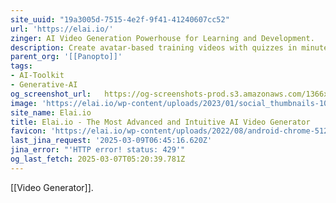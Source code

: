 ```yaml
---
site_uuid: "19a3005d-7515-4e2f-9f41-41240607cc52"
url: 'https://elai.io/'
zinger: AI Video Generation Powerhouse for Learning and Development.
description: Create avatar-based training videos with quizzes in minutes.
parent_org: '[[Panopto]]'
tags:
- AI-Toolkit
- Generative-AI
og_screenshot_url:   https://og-screenshots-prod.s3.amazonaws.com/1366x768/80/false/911239b13ca5fe22812a6c5f2a13a0669afe8b0073b6b08af27d16c1a9f04e84.jpeg
image: 'https://elai.io/wp-content/uploads/2023/01/social_thumbnails-1024x502.png'
site_name: Elai.io
title: Elai.io - The Most Advanced and Intuitive AI Video Generator
favicon: 'https://elai.io/wp-content/uploads/2022/08/android-chrome-512x512-1.png'
last_jina_request: '2025-03-09T06:45:16.620Z'
jina_error: "'HTTP error! status: 429'"
og_last_fetch: 2025-03-07T05:20:39.781Z
---
```

[[Video Generator]].
